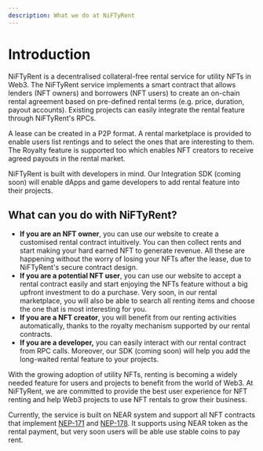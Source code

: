 ```yaml
---
description: What we do at NiFTyRent
---
```


# Introduction

NiFTyRent is a decentralised collateral-free rental service for utility NFTs in Web3. The NiFTyRent service implements a smart contract that allows lenders (NFT owners) and borrowers (NFT users) to create an on-chain rental agreement based on pre-defined rental terms (e.g. price, duration, payout accounts). Existing projects can easily integrate the rental feature through NiFTyRent's RPCs.

A lease can be created in a P2P format. A rental marketplace is provided to enable users list rentings and to select the ones that are interesting to them. The Royalty feature is supported too which enables NFT creators to receive agreed payouts in the rental market.

NiFTyRent is built with developers in mind. Our Integration SDK (coming soon) will enable dApps and game developers to add rental feature into their projects.

## What can you do with NiFTyRent?

* **If you are an NFT owner**, you can use our website to create a customised rental contract intuitively. You can then collect rents and start making your hard earned NFT to generate revenue. All these are happening without the worry of losing your NFTs after the lease, due to NiFTyRent's secure contract design.
* **If you are a potential NFT user**, you can use our website to accept a rental contract easily and start enjoying the NFTs feature without a big upfront investment to do a purchase. Very soon, in our rental marketplace, you will also be able to search all renting items and choose the one that is most interesting for you.&#x20;
* **If you are a NFT creator**, you will benefit from our renting activities automatically, thanks to the royalty mechanism supported by our rental contracts.
* **If you are a developer,** you can easily interact with our rental contract from RPC calls. Moreover, our SDK (coming soon) will help you add the long-waited rental feature to your projects.

With the growing adoption of utility NFTs, renting is becoming a widely needed feature for users and projects to benefit from the world of Web3. At NiFTyRent, we are committed to provide the best user experience for NFT renting and help Web3 projects to use NFT rentals to grow their business.&#x20;

Currently, the service is built on NEAR system and support all NFT contracts that implement [NEP-171](https://github.com/near/NEPs/blob/master/specs/Standards/Tokens/NonFungibleToken/Core.md) and [NEP-178](https://github.com/near/NEPs/blob/master/specs/Standards/Tokens/NonFungibleToken/ApprovalManagement.md). It supports using NEAR token as the rental payment, but very soon users will be able use stable coins to pay rent.&#x20;

